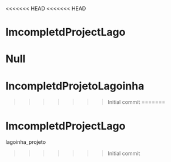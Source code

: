 <<<<<<< HEAD
<<<<<<< HEAD
# ImcompletdProjectLago
Null
=======
# IncompletdProjetoLagoinha
>>>>>>> Initial commit
=======
# ImcompletdProjectLago
lagoinha_projeto
>>>>>>> Initial commit
